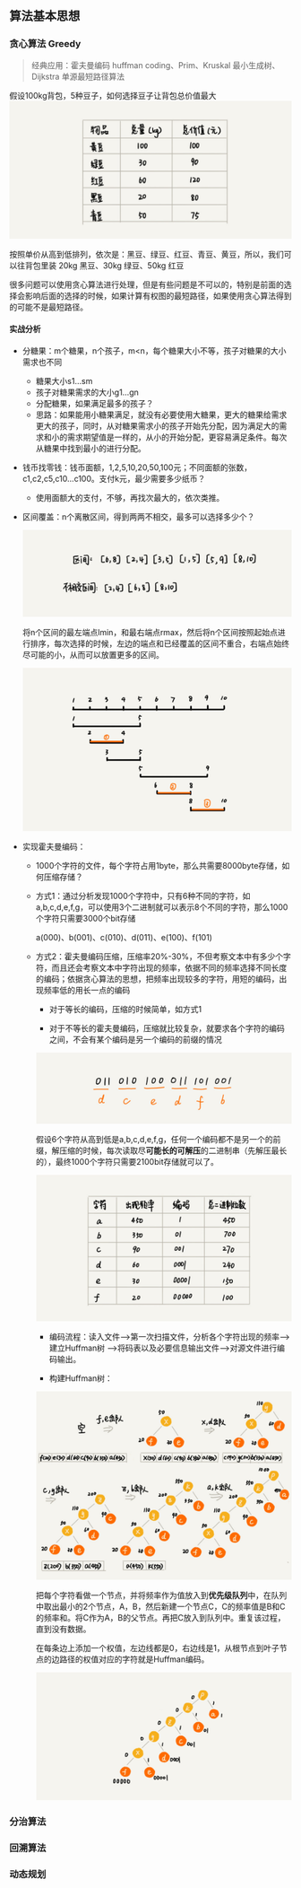 ## 算法基本思想

### 贪心算法 Greedy

> 经典应用：霍夫曼编码 huffman coding、Prim、Kruskal 最小生成树、Dijkstra 单源最短路径算法 

假设100kg背包，5种豆子，如何选择豆子让背包总价值最大
![](resource\15.greedy1.jpg)

按照单价从高到低排列，依次是：黑豆、绿豆、红豆、青豆、黄豆，所以，我们可以往背包里装 20kg 黑豆、30kg 绿豆、50kg 红豆

很多问题可以使用贪心算法进行处理，但是有些问题是不可以的，特别是前面的选择会影响后面的选择的时候，如果计算有权图的最短路径，如果使用贪心算法得到的可能不是最短路径。

#### 实战分析

- 分糖果：m个糖果，n个孩子，m<n，每个糖果大小不等，孩子对糖果的大小需求也不同

  - 糖果大小s1…sm
  - 孩子对糖果需求的大小g1…gn
  - 分配糖果，如果满足最多的孩子？
  - 思路：如果能用小糖果满足，就没有必要使用大糖果，更大的糖果给需求更大的孩子，同时，从对糖果需求小的孩子开始先分配，因为满足大的需求和小的需求期望值是一样的，从小的开始分配，更容易满足条件。每次从糖果中找到最小的进行分配。

- 钱币找零钱：钱币面额，1,2,5,10,20,50,100元；不同面额的张数，c1,c2,c5,c10…c100。支付k元，最少需要多少纸币？

  - 使用面额大的支付，不够，再找次最大的，依次类推。

- 区间覆盖：n个离散区间，得到两两不相交，最多可以选择多少个？

  ![](resource\15.greedy2.jpg)

  将n个区间的最左端点lmin，和最右端点rmax，然后将n个区间按照起始点进行排序，每次选择的时候，左边的端点和已经覆盖的区间不重合，右端点始终尽可能的小，从而可以放置更多的区间。

  ![](resource\15.greedy3.jpg)

- 实现霍夫曼编码：

  - 1000个字符的文件，每个字符占用1byte，那么共需要8000byte存储，如何压缩存储？

  - 方式1：通过分析发现1000个字符中，只有6种不同的字符，如a,b,c,d,e,f,g，可以使用3个二进制就可以表示8个不同的字符，那么1000个字符只需要3000个bit存储

    a(000)、b(001)、c(010)、d(011)、e(100)、f(101)

  - 方式2：霍夫曼编码压缩，压缩率20%-30%，不但考察文本中有多少个字符，而且还会考察文本中字符出现的频率，依据不同的频率选择不同长度的编码；依据贪心算法的思想，把频率出现较多的字符，用短的编码，出现频率低的用长一点的编码

    - 对于等长的编码，压缩的时候简单，如方式1

    - 对于不等长的霍夫曼编码，压缩就比较复杂，就要求各个字符的编码之间，不会有某个编码是另一个编码的前缀的情况

    ![](resource\15.greedy5.jpg)

    ​	假设6个字符从高到低是a,b,c,d,e,f,g，任何一个编码都不是另一个的前缀，解压缩的时候，每次读取尽**可能长的可解压**的二进制串（先解压最长的），最终1000个字符只需要2100bit存储就可以了。

    ![](resource\15.greedy6.jpg)

    - 编码流程：读入文件–>第一次扫描文件，分析各个字符出现的频率--> 建立Huffman树 -->将码表以及必要信息输出文件-->对源文件进行编码输出。

    - 构建Huffman树：

    ![](resource\15.greedy7.jpg)

     把每个字符看做一个节点，并将频率作为值放入到**优先级队列**中，在队列中取出最小的2个节点，A，B，然后新建一个节点C，C的频率值是B和C的频率和。将C作为A，B的父节点。再把C放入到队列中。重复该过程，直到没有数据。

     在每条边上添加一个权值，左边线都是0，右边线是1，从根节点到叶子节点的边路径的权值对应的字符就是Huffman编码。

    ![](resource\15.greedy8.jpg)




### 分治算法



### 回溯算法



### 动态规划